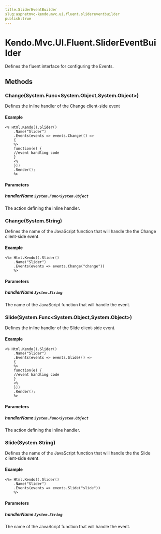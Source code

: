 ```yaml
---
title:SliderEventBuilder
slug:aspnetmvc-kendo.mvc.ui.fluent.slidereventbuilder
publish:true
---
```


# Kendo.Mvc.UI.Fluent.SliderEventBuilder

Defines the fluent interface for configuring the Events.

## Methods

### Change(System.Func<System.Object,System.Object>)
Defines the inline handler of the Change client-side event

#### Example
    <% Html.Kendo().Slider()
        .Name("Slider")
        .Events(events => events.Change(() =>
        {
        %>
        function(e) {
        //event handling code
        }
        <%
        }))
        .Render();
        %>

#### Parameters

##### handlerName `System.Func<System.Object`
The action defining the inline handler.

### Change(System.String)
Defines the name of the JavaScript function that will handle the the Change client-side event.

#### Example
    <%= Html.Kendo().Slider()
        .Name("Slider")
        .Events(events => events.Change("change"))
        %>

#### Parameters

##### handlerName `System.String`
The name of the JavaScript function that will handle the event.

### Slide(System.Func<System.Object,System.Object>)
Defines the inline handler of the Slide client-side event.

#### Example
    <% Html.Kendo().Slider()
        .Name("Slider")
        .Events(events => events.Slide(() =>
        {
        %>
        function(e) {
        //event handling code
        }
        <%
        }))
        .Render();
        %>

#### Parameters

##### handlerName `System.Func<System.Object`
The action defining the inline handler.

### Slide(System.String)
Defines the name of the JavaScript function that will handle the the Slide client-side event.

#### Example
    <%= Html.Kendo().Slider()
        .Name("Slider")
        .Events(events => events.Slide("slide"))
        %>

#### Parameters

##### handlerName `System.String`
The name of the JavaScript function that will handle the event.